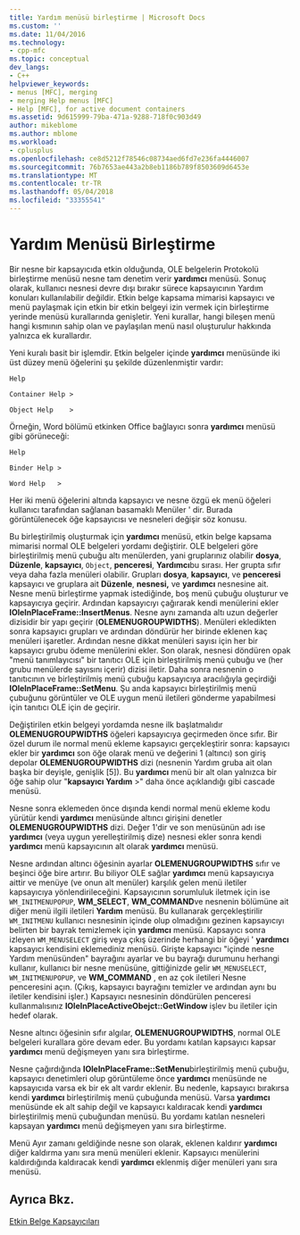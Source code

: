 ```yaml
---
title: Yardım menüsü birleştirme | Microsoft Docs
ms.custom: ''
ms.date: 11/04/2016
ms.technology:
- cpp-mfc
ms.topic: conceptual
dev_langs:
- C++
helpviewer_keywords:
- menus [MFC], merging
- merging Help menus [MFC]
- Help [MFC], for active document containers
ms.assetid: 9d615999-79ba-471a-9288-718f0c903d49
author: mikeblome
ms.author: mblome
ms.workload:
- cplusplus
ms.openlocfilehash: ce8d5212f78546c08734aed6fd7e236fa4446007
ms.sourcegitcommit: 76b7653ae443a2b8eb1186b789f8503609d6453e
ms.translationtype: MT
ms.contentlocale: tr-TR
ms.lasthandoff: 05/04/2018
ms.locfileid: "33355541"
---
```

# <a name="help-menu-merging"></a>Yardım Menüsü Birleştirme
Bir nesne bir kapsayıcıda etkin olduğunda, OLE belgelerin Protokolü birleştirme menüsü nesne tam denetim verir **yardımcı** menüsü. Sonuç olarak, kullanıcı nesnesi devre dışı bırakır sürece kapsayıcının Yardım konuları kullanılabilir değildir. Etkin belge kapsama mimarisi kapsayıcı ve menü paylaşmak için etkin bir etkin belgeyi izin vermek için birleştirme yerinde menüsü kurallarında genişletir. Yeni kurallar, hangi bileşen menü hangi kısmının sahip olan ve paylaşılan menü nasıl oluşturulur hakkında yalnızca ek kurallardır.  
  
 Yeni kuralı basit bir işlemdir. Etkin belgeler içinde **yardımcı** menüsünde iki üst düzey menü öğelerini şu şekilde düzenlenmiştir vardır:  
  
 `Help`  
  
 `Container Help >`  
  
 `Object Help    >`  
  
 Örneğin, Word bölümü etkinken Office bağlayıcı sonra **yardımcı** menüsü gibi görüneceği:  
  
 `Help`  
  
 `Binder Help >`  
  
 `Word Help   >`  
  
 Her iki menü öğelerini altında kapsayıcı ve nesne özgü ek menü öğeleri kullanıcı tarafından sağlanan basamaklı Menüler ' dir. Burada görüntülenecek öğe kapsayıcısı ve nesneleri değişir söz konusu.  
  
 Bu birleştirilmiş oluşturmak için **yardımcı** menüsü, etkin belge kapsama mimarisi normal OLE belgeleri yordamı değiştirir. OLE belgeleri göre birleştirilmiş menü çubuğu altı menülerden, yani gruplarınız olabilir **dosya**, **Düzenle**, **kapsayıcı**, `Object`, **penceresi**, **Yardımcı**bu sırası. Her grupta sıfır veya daha fazla menüleri olabilir. Grupları **dosya**, **kapsayıcı**, ve **penceresi** kapsayıcı ve gruplara ait **Düzenle**, **nesnesi,** ve **yardımcı** nesnesine ait. Nesne menü birleştirme yapmak istediğinde, boş menü çubuğu oluşturur ve kapsayıcıya geçirir. Ardından kapsayıcıyı çağırarak kendi menülerini ekler **IOleInPlaceFrame::InsertMenus**. Nesne aynı zamanda altı uzun değerler dizisidir bir yapı geçirir (**OLEMENUGROUPWIDTHS**). Menüleri ekledikten sonra kapsayıcı grupları ve ardından döndürür her birinde eklenen kaç menüleri işaretler. Ardından nesne dikkat menüleri sayısı için her bir kapsayıcı grubu ödeme menülerini ekler. Son olarak, nesnesi döndüren opak "menü tanımlayıcısı" bir tanıtıcı OLE için birleştirilmiş menü çubuğu ve (her grubu menülerde sayısını içerir) dizisi iletir. Daha sonra nesnenin o tanıtıcının ve birleştirilmiş menü çubuğu kapsayıcıya aracılığıyla geçirdiği **IOleInPlaceFrame::SetMenu**. Şu anda kapsayıcı birleştirilmiş menü çubuğunu görüntüler ve OLE uygun menü iletileri gönderme yapabilmesi için tanıtıcı OLE için de geçirir.  
  
 Değiştirilen etkin belgeyi yordamda nesne ilk başlatmalıdır **OLEMENUGROUPWIDTHS** öğeleri kapsayıcıya geçirmeden önce sıfır. Bir özel durum ile normal menü ekleme kapsayıcı gerçekleştirir sonra: kapsayıcı ekler bir **yardımcı** son öğe olarak menü ve değerini 1 (altıncı) son giriş depolar **OLEMENUGROUPWIDTHS** dizi (nesnenin Yardım gruba ait olan başka bir deyişle, genişlik [5]). Bu **yardımcı** menü bir alt olan yalnızca bir öğe sahip olur "**kapsayıcı Yardım** >" daha önce açıklandığı gibi cascade menüsü.  
  
 Nesne sonra eklemeden önce dışında kendi normal menü ekleme kodu yürütür kendi **yardımcı** menüsünde altıncı girişini denetler **OLEMENUGROUPWIDTHS** dizi. Değer 1'dir ve son menüsünün adı ise **yardımcı** (veya uygun yerelleştirilmiş dize) nesnesi ekler sonra kendi **yardımcı** menü kapsayıcının alt olarak **yardımcı** menüsü.  
  
 Nesne ardından altıncı öğesinin ayarlar **OLEMENUGROUPWIDTHS** sıfır ve beşinci öğe bire artırır. Bu biliyor OLE sağlar **yardımcı** menü kapsayıcıya aittir ve menüye (ve onun alt menüler) karşılık gelen menü iletiler kapsayıcıya yönlendirileceğini. Kapsayıcının sorumluluk iletmek için ise `WM_INITMENUPOPUP`, **WM_SELECT**, **WM_COMMAND**ve nesnenin bölümüne ait diğer menü ilgili iletileri **Yardım**  menüsü. Bu kullanarak gerçekleştirilir `WM_INITMENU` kullanıcı nesnesinin içinde olup olmadığını gezinen kapsayıcıyı belirten bir bayrak temizlemek için **yardımcı** menüsü. Kapsayıcı sonra izleyen `WM_MENUSELECT` giriş veya çıkış üzerinde herhangi bir öğeyi ' **yardımcı** kapsayıcı kendisini eklemediniz menüsü. Girişte kapsayıcı "içinde nesne Yardım menüsünden" bayrağını ayarlar ve bu bayrağı durumunu herhangi kullanır, kullanıcı bir nesne menüsüne, gittiğinizde gelir `WM_MENUSELECT`, `WM_INITMENUPOPUP`, ve **WM_COMMAND** , en az çok iletileri Nesne penceresini açın. (Çıkış, kapsayıcı bayrağını temizler ve ardından aynı bu iletiler kendisini işler.) Kapsayıcı nesnesinin döndürülen penceresi kullanmalısınız **IOleInPlaceActiveObejct::GetWindow** işlev bu iletiler için hedef olarak.  
  
 Nesne altıncı öğesinin sıfır algılar, **OLEMENUGROUPWIDTHS**, normal OLE belgeleri kurallara göre devam eder. Bu yordamı katılan kapsayıcı kapsar **yardımcı** menü değişmeyen yanı sıra birleştirme.  
  
 Nesne çağırdığında **IOleInPlaceFrame::SetMenu**birleştirilmiş menü çubuğu, kapsayıcı denetimleri olup görüntüleme önce **yardımcı** menüsünde ne kapsayıcıda varsa ek bir ek alt vardır eklenir. Bu nedenle, kapsayıcı bırakırsa kendi **yardımcı** birleştirilmiş menü çubuğunda menüsü. Varsa **yardımcı** menüsünde ek alt sahip değil ve kapsayıcı kaldıracak kendi **yardımcı** birleştirilmiş menü çubuğundan menüsü. Bu yordamı katılan nesneleri kapsayan **yardımcı** menü değişmeyen yanı sıra birleştirme.  
  
 Menü Ayır zamanı geldiğinde nesne son olarak, eklenen kaldırır **yardımcı** diğer kaldırma yanı sıra menü menüleri eklenir. Kapsayıcı menülerini kaldırdığında kaldıracak kendi **yardımcı** eklenmiş diğer menüleri yanı sıra menüsü.  
  
## <a name="see-also"></a>Ayrıca Bkz.  
 [Etkin Belge Kapsayıcıları](../mfc/active-document-containers.md)

